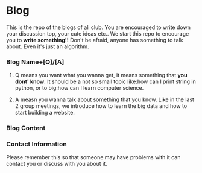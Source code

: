 # Blog
This is the repo of the blogs of ali club. You are encouraged to write down your discussion top,  your cute ideas etc.. We start this repo to encourage you to **write something!!** Don't be afraid, anyone has something to talk about. Even it's just an algorithm. 

### Blog Name+[Q]/[A]
1. Q means you want what you wanna get, it means something that **you dont' know**. It should be a not so small topic like:how can I print string in python, or to big:how can I learn computer science.

2. A measn you wanna talk about something that you know. Like in the last 2 group meetings, we introduce how to learn the big data and how to start building a website. 

### Blog Content


### **Contact Information**
Please remember this so that someone may have problems with it can contact you or discuss with you about it. 
